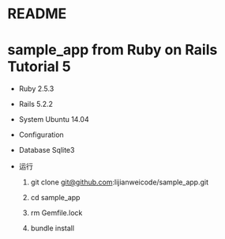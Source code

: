 # README

# sample_app from Ruby on Rails Tutorial 5


* Ruby  2.5.3

* Rails 5.2.2

* System Ubuntu 14.04

* Configuration

* Database Sqlite3

* 运行

  1. git clone git@github.com:lijianweicode/sample_app.git

  2. cd sample_app

  3. rm Gemfile.lock
  
  4. bundle install

